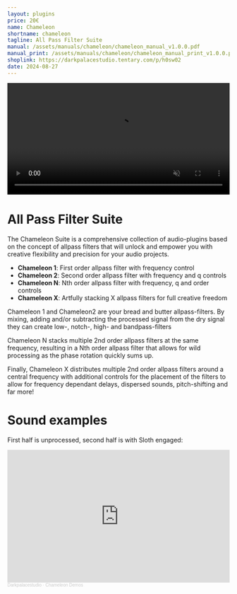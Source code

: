```yaml
---
layout: plugins
price: 20€
name: Chameleon
shortname: chameleon
tagline: All Pass Filter Suite
manual: /assets/manuals/chameleon/chameleon_manual_v1.0.0.pdf
manual_print: /assets/manuals/chameleon/chameleon_manual_print_v1.0.0.pdf
shoplink: https://darkpalacestudio.tentary.com/p/h0sw02
date: 2024-08-27
---
```


<video autoplay loop muted playsinline width="100.0%">
	<source src="/assets/videos/chameleon_x_looping.mp4" type="video/mp4">
</video>

# All Pass Filter Suite
The Chameleon Suite is a comprehensive collection of audio-plugins based on the concept of allpass filters that will unlock and empower you with creative flexibility and precision for your audio projects.

- **Chameleon 1**: First order allpass filter with frequency control
- **Chameleon 2**: Second order allpass filter with frequency and q controls
- **Chameleon N**: Nth order allpass filter with frequency, q and order controls
- **Chameleon X**: Artfully stacking X allpass filters for full creative freedom


Chameleon 1 and Chameleon2 are your bread and butter allpass-filters. 
By mixing, adding and/or subtracting the processed signal from the dry signal they can create low-, notch-, high- and bandpass-filters

Chameleon N stacks multiple 2nd order allpass filters at the same frequency, resulting in a Nth order allpass filter that allows for wild processing as the phase rotation quickly sums up.

Finally, Chameleon X distributes multiple 2nd order allpass filters around a central frequency with additional controls for the placement of the filters to allow for frequency dependant delays, dispersed sounds, pitch-shifting and far more!

# Sound examples

First half is unprocessed, second half is with Sloth engaged:

<iframe width="100%" height="300" scrolling="no" frameborder="no" allow="autoplay" src="https://w.soundcloud.com/player/?url=https%3A//api.soundcloud.com/playlists/1869598463&color=%23ff5500&auto_play=false&hide_related=false&show_comments=true&show_user=true&show_reposts=false&show_teaser=true"></iframe><div style="font-size: 10px; color: #cccccc;line-break: anywhere;word-break: normal;overflow: hidden;white-space: nowrap;text-overflow: ellipsis; font-family: Interstate,Lucida Grande,Lucida Sans Unicode,Lucida Sans,Garuda,Verdana,Tahoma,sans-serif;font-weight: 100;"><a href="https://soundcloud.com/darkpalacestudio" title="Darkpalacestudio" target="_blank" style="color: #cccccc; text-decoration: none;">Darkpalacestudio</a> · <a href="https://soundcloud.com/darkpalacestudio/sets/chameleon-demo" title="Chameleon Demos" target="_blank" style="color: #cccccc; text-decoration: none;">Chameleon Demos</a></div>
